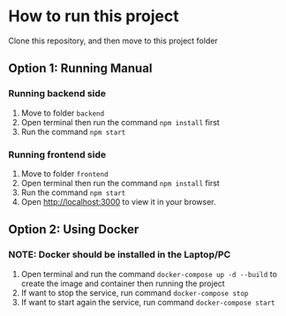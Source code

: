 # How to run this project

Clone this repository, and then move to this project folder

## Option 1: Running Manual
### Running backend side
1. Move to folder `backend`
2. Open terminal then run the command `npm install` first
3. Run the command `npm start`

### Running frontend side
1. Move to folder `frontend`
2. Open terminal then run the command `npm install` first
3. Run the command `npm start`
4. Open [http://localhost:3000](http://localhost:3000) to view it in your browser.


## Option 2: Using Docker
### NOTE: Docker should be installed in the Laptop/PC
1. Open terminal and run the command `docker-compose up -d --build` to create the image and container then running the project
2. If want to stop the service, run command `docker-compose stop`
2. If want to start again the service, run command `docker-compose start`